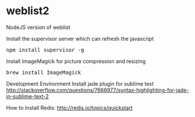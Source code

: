weblist2
========

NodeJS version of weblist

Install the supervisor server which can refresh the javascript
<pre>
npm install supervisor -g
</pre>
Install ImageMagick for picture compression and resizing
<pre>
brew install ImageMagick
</pre>

Development Environment
Install jade plugin for sublime text
http://stackoverflow.com/questions/7666977/syntax-highlighting-for-jade-in-sublime-text-2

How to install Redis:
http://redis.io/topics/quickstart
